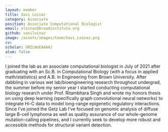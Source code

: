 ```yaml
---
layout: member
title: Xavi Loinaz
category: Associate
position: Associate Computational Biologist
email: xloinaz@broadinstitute.org
github: xaviloinaz
image: /assets/images/team/Xavi_Loinaz.png
cv:
scholar: GMZLNoEAAAAJ
alum: false
---
```


I joined the lab as an associate computational biologist in July of 2021 after graduating with an Sc.B. in Computational Biology (with a focus in applied math/statistics) and A.B. in Engineering from Brown University. After dabbling in various wet lab/bioengineering research throughout undergrad, the summer before my senior year I started conducting computational biology research under Prof. Ritambhara Singh and wrote my honors thesis on using deep learning (specifically graph convolutional neural networks) to integrate Hi-C data to model long-range epigenetic regulatory interactions. Since I’ve joined the Getz Lab I’ve focused on genomic analysis of diffuse large B-cell lymphoma as well as quality assurance of our whole-genome mutation-calling pipelines, and I currently seek to develop more robust and accessible methods for structural variant detection.
